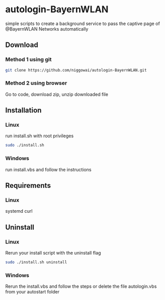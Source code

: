 # autologin-BayernWLAN
simple scripts to create a background service to pass the captive page of @BayernWLAN Networks automatically

## Download
### Method 1 using git

~~~bash
git clone https://github.com/niggowai/autologin-BayernWLAN.git
~~~

### Method 2 using browser
Go to code, download zip, unzip downloaded file

## Installation

### Linux

run install.sh with root privileges

~~~bash
sudo ./install.sh
~~~

### Windows

run install.vbs and follow the instructions

## Requirements

### Linux

systemd
curl

## Uninstall

### Linux

Rerun your install script with the uninstall flag

~~~bash
sudo ./install.sh uninstall
~~~

### Windows

Rerun the install.vbs and follow the steps or delete the file autologin.vbs from your autostart folder